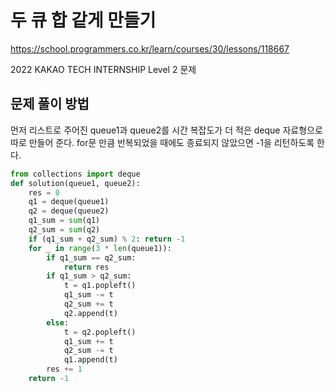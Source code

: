 # 두 큐 합 같게 만들기
https://school.programmers.co.kr/learn/courses/30/lessons/118667

2022 KAKAO TECH INTERNSHIP Level 2 문제
## 문제 풀이 방법
먼저 리스트로 주어진 queue1과 queue2를 시간 복잡도가 더 적은 deque 자료형으로 따로 만들어
준다. for문 만큼 반복되었을 때에도 종료되지 않았으면 -1을 리턴하도록 한다.
```python
from collections import deque
def solution(queue1, queue2):
    res = 0
    q1 = deque(queue1)
    q2 = deque(queue2)
    q1_sum = sum(q1)
    q2_sum = sum(q2)
    if (q1_sum + q2_sum) % 2: return -1
    for _ in range(3 * len(queue1)):
        if q1_sum == q2_sum:
            return res
        if q1_sum > q2_sum:
            t = q1.popleft()
            q1_sum -= t
            q2_sum += t
            q2.append(t)
        else:
            t = q2.popleft()
            q1_sum += t
            q2_sum -= t
            q1.append(t)
        res += 1
    return -1
```